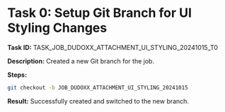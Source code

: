# Task 0: Setup Git Branch for UI Styling Changes

**Task ID:** TASK_JOB_DUDOXX_ATTACHMENT_UI_STYLING_20241015_T0

**Description:** Created a new Git branch for the job.

**Steps:**

```bash
git checkout -b JOB_DUDOXX_ATTACHMENT_UI_STYLING_20241015
```

**Result:** Successfully created and switched to the new branch.
